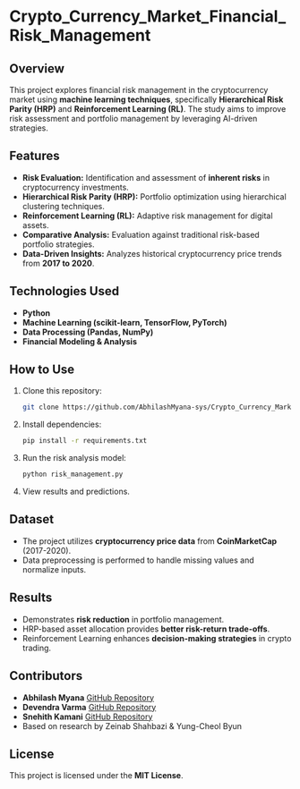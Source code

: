 # Crypto_Currency_Market_Financial_Risk_Management
## Overview
This project explores financial risk management in the cryptocurrency market using **machine learning techniques**, specifically **Hierarchical Risk Parity (HRP)** and **Reinforcement Learning (RL)**. The study aims to improve risk assessment and portfolio management by leveraging AI-driven strategies.

## Features
- **Risk Evaluation:** Identification and assessment of **inherent risks** in cryptocurrency investments.
- **Hierarchical Risk Parity (HRP):** Portfolio optimization using hierarchical clustering techniques.
- **Reinforcement Learning (RL):** Adaptive risk management for digital assets.
- **Comparative Analysis:** Evaluation against traditional risk-based portfolio strategies.
- **Data-Driven Insights:** Analyzes historical cryptocurrency price trends from **2017 to 2020**.

## Technologies Used
- **Python**
- **Machine Learning (scikit-learn, TensorFlow, PyTorch)**
- **Data Processing (Pandas, NumPy)**
- **Financial Modeling & Analysis**

## How to Use
1. Clone this repository:
   ```sh
   git clone https://github.com/AbhilashMyana-sys/Crypto_Currency_Market_Financial_Risk_Management
   ```
2. Install dependencies:
   ```sh
   pip install -r requirements.txt
   ```
3. Run the risk analysis model:
   ```sh
   python risk_management.py
   ```
4. View results and predictions.

## Dataset
- The project utilizes **cryptocurrency price data** from **CoinMarketCap** (2017-2020).
- Data preprocessing is performed to handle missing values and normalize inputs.

## Results
- Demonstrates **risk reduction** in portfolio management.
- HRP-based asset allocation provides **better risk-return trade-offs**.
- Reinforcement Learning enhances **decision-making strategies** in crypto trading.

## Contributors
- **Abhilash Myana**
  [GitHub Repository](https://github.com/AbhilashMyana-sys)
- **Devendra Varma**
  [GitHub Repository](https://github.com/devendra-varma07)
- **Snehith Kamani**
  [GitHub Repository](https://github.com/AbhilashMyana-sys)
- Based on research by Zeinab Shahbazi & Yung-Cheol Byun

## License
This project is licensed under the **MIT License**.
